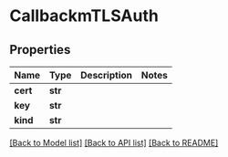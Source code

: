 # CallbackmTLSAuth

## Properties
Name | Type | Description | Notes
------------ | ------------- | ------------- | -------------
**cert** | **str** |  | 
**key** | **str** |  | 
**kind** | **str** |  | 

[[Back to Model list]](../README.md#documentation-for-models) [[Back to API list]](../README.md#documentation-for-api-endpoints) [[Back to README]](../README.md)


